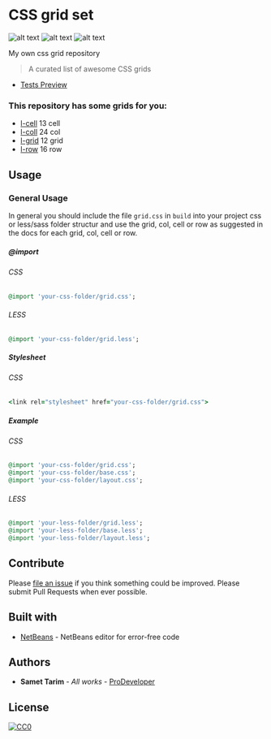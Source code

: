 # CSS grid set

![alt text](https://img.shields.io/badge/build-passing-brightgreen.svg "Build passing")
![alt text](https://img.shields.io/badge/css-tested-brightgreen.svg "CSS")
![alt text](https://img.shields.io/badge/tests-1%2F1-blue.svg "Tests 1/1")

My own css grid repository

> A curated list of awesome CSS grids

* [Tests Preview](test/img/tests.png)

### This repository has some grids for you:

* [l-cell](partials/_cell.css) 13 cell
* [l-coll](partials/_col.css) 24 col
* [l-grid](partials/_grid.css) 12 grid
* [l-row](partials/_row.css) 16 row

## Usage

### General Usage

In general you should include the file `grid.css` in `build` into your 
project css or less/sass folder structur and use the grid, col, cell or row as suggested in the docs for each grid, col, cell or row.

##### @import

###### CSS

```ruby
@import 'your-css-folder/grid.css';
```

###### LESS

```ruby
@import 'your-css-folder/grid.less';
```

##### Stylesheet

###### CSS

```ruby
<link rel="stylesheet" href="your-css-folder/grid.css">
```

##### Example

###### CSS

```ruby
@import 'your-css-folder/grid.css';
@import 'your-css-folder/base.css';
@import 'your-css-folder/layout.css';
```
###### LESS
```ruby
@import 'your-less-folder/grid.less';
@import 'your-less-folder/base.less';
@import 'your-less-folder/layout.less';
```

## Contribute

Please [file an issue](https://github.com/Samettarim/less-mixins/issues) if you
think something could be improved. Please submit Pull Requests when ever
possible.

## Built with

* [NetBeans](https://netbeans.org/) - NetBeans editor for error-free code

## Authors

* **Samet Tarim** - *All works* - [ProDeveloper](https://profiles.wordpress.org/prodeveloper/)

## License

[![CC0](https://licensebuttons.net/p/zero/1.0/88x31.png)](http://creativecommons.org/publicdomain/zero/1.0/)